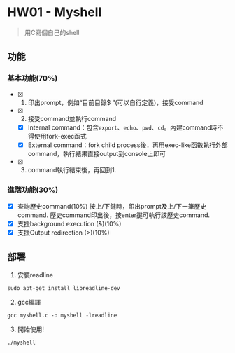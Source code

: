 # HW01 - Myshell
> 用C寫個自己的shell

## 功能
### 基本功能(70%)

- [x] 1. 印出prompt，例如“目前目錄$ ”(可以自行定義)，接受command
- [x] 2. 接受command並執行command
    - [x] Internal command：包含`export`、`echo`、`pwd`、`cd`。內建command時不得使用fork-exec函式
    - [x] External command：fork child process後，再用exec-like函數執行外部command，執行結果直接output到console上即可
- [x] 3. command執行結束後，再回到1.

### 進階功能(30%)

- [x] 查詢歷史command(10%)
按上/下鍵時，印出prompt及上/下一筆歷史command.
歷史command印出後，按enter鍵可執行該歷史command.
- [x] 支援background execution (&)(10%)
- [x] 支援Output redirection (>)(10%)

## 部署
1. 安裝readline
```
sudo apt-get install libreadline-dev
```

2. gcc編譯
```
gcc myshell.c -o myshell -lreadline
```

3. 開始使用!
```
./myshell
```

